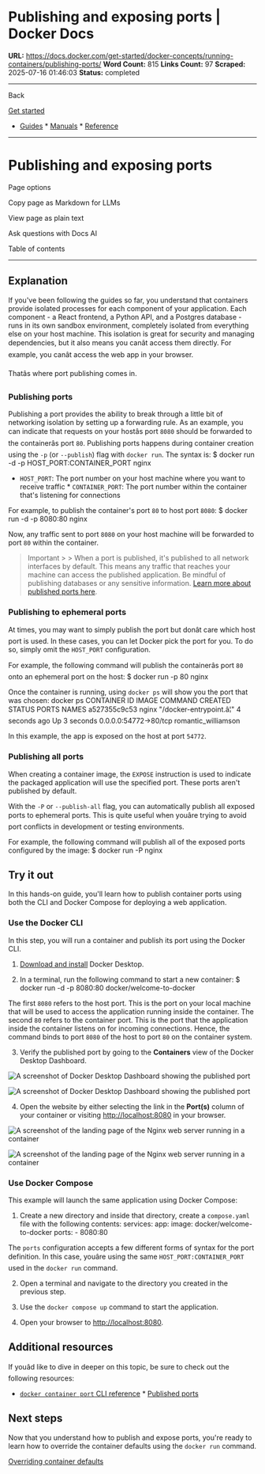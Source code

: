 # Publishing and exposing ports | Docker Docs

**URL:** https://docs.docker.com/get-started/docker-concepts/running-containers/publishing-ports/
**Word Count:** 815
**Links Count:** 97
**Scraped:** 2025-07-16 01:46:03
**Status:** completed

---

Back

[Get started](https://docs.docker.com/get-started/)

  * [Guides](https://docs.docker.com/guides/)   * [Manuals](https://docs.docker.com/manuals/)   * [Reference](https://docs.docker.com/reference/)

* * *

# Publishing and exposing ports

Page options

Copy page as Markdown for LLMs

View page as plain text

Ask questions with Docs AI

Table of contents

* * *

## Explanation

If you've been following the guides so far, you understand that containers provide isolated processes for each component of your application. Each component - a React frontend, a Python API, and a Postgres database - runs in its own sandbox environment, completely isolated from everything else on your host machine. This isolation is great for security and managing dependencies, but it also means you canât access them directly. For example, you canât access the web app in your browser.

Thatâs where port publishing comes in.

### Publishing ports

Publishing a port provides the ability to break through a little bit of networking isolation by setting up a forwarding rule. As an example, you can indicate that requests on your hostâs port `8080` should be forwarded to the containerâs port `80`. Publishing ports happens during container creation using the `-p` \(or `--publish`\) flag with `docker run`. The syntax is:               $ docker run -d -p HOST_PORT:CONTAINER_PORT nginx     

  * `HOST_PORT`: The port number on your host machine where you want to receive traffic   * `CONTAINER_PORT`: The port number within the container that's listening for connections

For example, to publish the container's port `80` to host port `8080`:               $ docker run -d -p 8080:80 nginx     

Now, any traffic sent to port `8080` on your host machine will be forwarded to port `80` within the container.

> Important >  > When a port is published, it's published to all network interfaces by default. This means any traffic that reaches your machine can access the published application. Be mindful of publishing databases or any sensitive information. [Learn more about published ports here](https://docs.docker.com/engine/network/#published-ports).

### Publishing to ephemeral ports

At times, you may want to simply publish the port but donât care which host port is used. In these cases, you can let Docker pick the port for you. To do so, simply omit the `HOST_PORT` configuration.

For example, the following command will publish the containerâs port `80` onto an ephemeral port on the host:               $ docker run -p 80 nginx     

Once the container is running, using `docker ps` will show you the port that was chosen:               docker ps     CONTAINER ID   IMAGE         COMMAND                  CREATED          STATUS          PORTS                    NAMES     a527355c9c53   nginx         "/docker-entrypoint.â¦"   4 seconds ago    Up 3 seconds    0.0.0.0:54772->80/tcp    romantic_williamson     

In this example, the app is exposed on the host at port `54772`.

### Publishing all ports

When creating a container image, the `EXPOSE` instruction is used to indicate the packaged application will use the specified port. These ports aren't published by default.

With the `-P` or `--publish-all` flag, you can automatically publish all exposed ports to ephemeral ports. This is quite useful when youâre trying to avoid port conflicts in development or testing environments.

For example, the following command will publish all of the exposed ports configured by the image:               $ docker run -P nginx     

## Try it out

In this hands-on guide, you'll learn how to publish container ports using both the CLI and Docker Compose for deploying a web application.

### Use the Docker CLI

In this step, you will run a container and publish its port using the Docker CLI.

  1. [Download and install](https://docs.docker.com/get-started/get-docker/) Docker Desktop.

  2. In a terminal, run the following command to start a new container:                    $ docker run -d -p 8080:80 docker/welcome-to-docker          

The first `8080` refers to the host port. This is the port on your local machine that will be used to access the application running inside the container. The second `80` refers to the container port. This is the port that the application inside the container listens on for incoming connections. Hence, the command binds to port `8080` of the host to port `80` on the container system.

  3. Verify the published port by going to the **Containers** view of the Docker Desktop Dashboard.

![A screenshot of Docker Desktop Dashboard showing the published port](https://docs.docker.com/get-started/docker-concepts/running-containers/images/published-ports.webp)

![A screenshot of Docker Desktop Dashboard showing the published port](https://docs.docker.com/get-started/docker-concepts/running-containers/images/published-ports.webp)

  4. Open the website by either selecting the link in the **Port\(s\)** column of your container or visiting <http://localhost:8080> in your browser.

![A screenshot of the landing page of the Nginx web server running in a container](https://docs.docker.com/get-started/docker-concepts/the-basics/images/access-the-frontend.webp?border=true)

![A screenshot of the landing page of the Nginx web server running in a container](https://docs.docker.com/get-started/docker-concepts/the-basics/images/access-the-frontend.webp?border=true)

### Use Docker Compose

This example will launch the same application using Docker Compose:

  1. Create a new directory and inside that directory, create a `compose.yaml` file with the following contents:                    services:            app:              image: docker/welcome-to-docker              ports:                - 8080:80

The `ports` configuration accepts a few different forms of syntax for the port definition. In this case, youâre using the same `HOST_PORT:CONTAINER_PORT` used in the `docker run` command.

  2. Open a terminal and navigate to the directory you created in the previous step.

  3. Use the `docker compose up` command to start the application.

  4. Open your browser to <http://localhost:8080>.

## Additional resources

If youâd like to dive in deeper on this topic, be sure to check out the following resources:

  * [`docker container port` CLI reference](https://docs.docker.com/reference/cli/docker/container/port/)   * [Published ports](https://docs.docker.com/engine/network/#published-ports)

## Next steps

Now that you understand how to publish and expose ports, you're ready to learn how to override the container defaults using the `docker run` command.

[Overriding container defaults](https://docs.docker.com/get-started/docker-concepts/running-containers/overriding-container-defaults/)